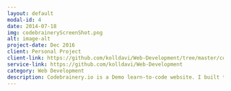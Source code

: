 ```yaml
---
layout: default
modal-id: 4
date: 2014-07-18
img: codebraineryScreenShot.png
alt: image-alt
project-date: Dec 2016
client: Personal Project
client-link: https://github.com/kolldavi/Web-Development/tree/master/codebrainery
service-link: https://github.com/kolldavi/Web-Development
category: Web Development
description: Codebrainery.io is a Demo learn-to-code website. I built this page using a combination of Bootstrap and custom CSS <a href ="http://www.dkoller.com/Web-Development/codebrainery/index.html"> Here</a>
---
```

